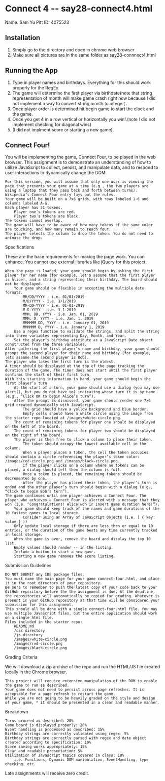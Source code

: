 # Connect 4 -- say28-connect4.html

Name: Sam Yu
Pitt ID: 4075523

## Installation

1. Simply go to the directory and open in chrome web browser
2. Make sure all pictures are in the same folder as say28-connnect4.html

## Running the App

1. Type in player names and birthdays. Everything for this should work properly for the RegEx.
2. The game will determine the first player via birthdate(note that string representation of month will make game crash right now because I did not implement a way to convert string month to integer).
3. Once player order is determined hit begin game to start the clock and the game.
4. Once you get 4 in a row vertical or horizontally you win!.(note I did not implement checking for diagonal wins)
5. (I did not implment score or starting a new game).


## Connect Four!

You will be implementing the game, Connect Four, to be played in the web browser. This assignment is to demonstrate an understanding of how to utilize JavaScript to collect, persist, and manipulate data, and to respond to user interactions to dynamically change the DOM.

    For this version, you will assume that only one user is viewing the page that presents your game at a time (e.g., the two players are using a laptop that they pass back and forth between turns).
    Wikipedia’s Connect Four entry lays out the rules.
    Your game will be built on a 7x6 grids, with rows labeled 1-6 and columns labeled A-G.
    Each player has 21 tokens.
        Player one’s tokens are red.
        Player two’s tokens are black.
    The tokens cannot overlap.
    The game will have to be aware of how many tokens of the same color are touching, and how many remain to reach four.
    The player selects the column to drop the token. You do not need to animate the drop.

Specifications

These are the base requirements for making the page work. You can enhance. You cannot use external libraries like jQuery for this project.

    When the page is loaded, your game should begin by asking the first player for her name (for example, let's assume that the first player is Alice), and a string representing their birthday. The board should not be displayed.
        Your game should be flexible in accepting the multiple date formats.
            MM/DD/YYYY - i.e. 01/01/2019
            M/D/YYYY - i.e. 1/1/2019
            MM-DD-YYYY - i.e. 01-01-2019
            M-D-YYYY - i.e. 1-1-2019
            MMM. DD, YYYY - i.e. Jan. 01, 2019
            MMM. D, YYYY - i.e. Jan. 1, 2019
            MMMMMM DD, YYYY - i.e. January 01, 2019
            MMMMMM D, YYYY - i.e. January 1, 2019
        Use a regex function to validate the strings, and split the string into three variables representing Day, Month, and Year.
        Set the player’s birthday attribute as a JavaScript Date object constructed from the three variables.
    After gathering the first player’s name and birthday, your game should prompt the second player for their name and birthday (for example, lets assume the second player is Bob).
    The player who takes the first turn is the oldest.
    A timer should be displayed at the top of the page tracking the duration of the game. The timer does not start until the first player confirms the start of their first turn.
    With this starting information in hand, your game should begin the first player’s turn
        At the start of a turn, your game should use a dialog (you may use alert(), but you do not have to) indicating whose turn it is by name (e.g., “Click OK to begin Alice’s turn”).
        After the prompt is dismissed, your game should render one 7x6 grid created dynamically with JavaScript.
            The grid should have a yellow background and blue border.
            Empty cells should have a white circle using the image from the starter repo located at /images/white-circle.png.
        The count of remaining tokens for player one should be displayed on the left of the board.
        The count of remaining tokens for player two should be displayed on the right of the board.
        The player is then free to click a column to place their token.
            The token should occupy the lowest available cell in the column.
            When a player places a token, the cell the token occupies should contain a circle referencing the player’s token color: /images/red-circle.png and /images/black-circle.png.
            If the player clicks on a column where no tokens can be placed, a dialog should tell them the column is full.
            Once a token is placed, the remaining tokens should be decremented by one.
            After the player has placed their token, the player’s turn is ended and the other player’s turn should begin with a dialog (e.g., “Click to begin Bob’s turn”).
    The game continues until one player achieves a Connect Four. The player who achieves a Connect Four is alerted with a message that they won (i.e. “Congratulations! Alice won in insert game duration here!”).
        Your game should keep track of the names and game durations of the 10 fastest games in local storage.
            Consider using an Array of JavaScript Objects (i.e. [ { key: value } ])
        Only update local storage if there are less than or equal to 10 entries, or the duration of the game beats any time currently tracked in local storage.
        When the game is over, remove the board and display the top 10 list.
        Empty values should render -- in the listing.
        Include a button to start a new game.
        Starting a new game removes the score listing.

Submission Guidelines

    DO NOT SUBMIT any IDE package files.
    You must name the main page for your game connect-four.html, and place it in the root directory of your repository.
    Be sure to remember to push the latest copy of your code back to your GitHub repository before the the assignment is due. At the deadline, the repositories will automatically be copied for grading. Whatever is present in your GitHub repository at that time will be considered your submission for this assignment.
    This should all be done with a single connect-four.html file. You may use multiple JavaScript files, but the entire application should work on a single html file.
    Files included in the starter repo:
        README.md
        /css directory
        /js directory
        /images/white-circle.png
        /images/red-circle.png
        /images/black-circle.png

Grading Criteria

We will download a zip archive of the repo and run the HTML/JS file created locally in the Chrome browser.

    This project will require extensive manipulation of the DOM to enable the game to run as described.
    Your game does not need to persist across page refreshes. It is acceptable for a page refresh to restart the game.
    While you are not going to be heavily graded on the style and design of your game, * it should be presented in a clear and readable manner.

Breakdown

    Turns proceed as described: 20%
    Game board is displayed properly: 20%
    Event handling is processed as described: 15%
    Birthday strings are correctly validated using regex: 5%
    Birthday strings are correctly parsed with regex and date object created according to specification: 10%
    Score saving works appropriately: 15%
    Clear and readable presentation: 5%
    Utilization of Javascript topics covered in class: 10%
        i.e. Functions, Dynamic DOM manipulation, EventHandling, type checking, etc.

Late assignments will receive zero credit.

